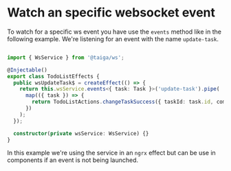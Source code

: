 # Watch an specific websocket event

To watch for a specific ws event you have use the `events` method like in the following example. We're listening for an event with the name `update-task`.

```ts

import { WsService } from '@taiga/ws';

@Injectable()
export class TodoListEffects {
  public wsUpdateTask$ = createEffect(() => {
    return this.wsService.events<{ task: Task }>('update-task').pipe(
      map(({ task }) => {
        return TodoListActions.changeTaskSuccess({ taskId: task.id, completed: task.completed });
      })
    );
  });

  constructor(private wsService: WsService) {}
}
```

In this example we're using the service in an `ngrx` effect but can be use in components if an event is not being launched.
